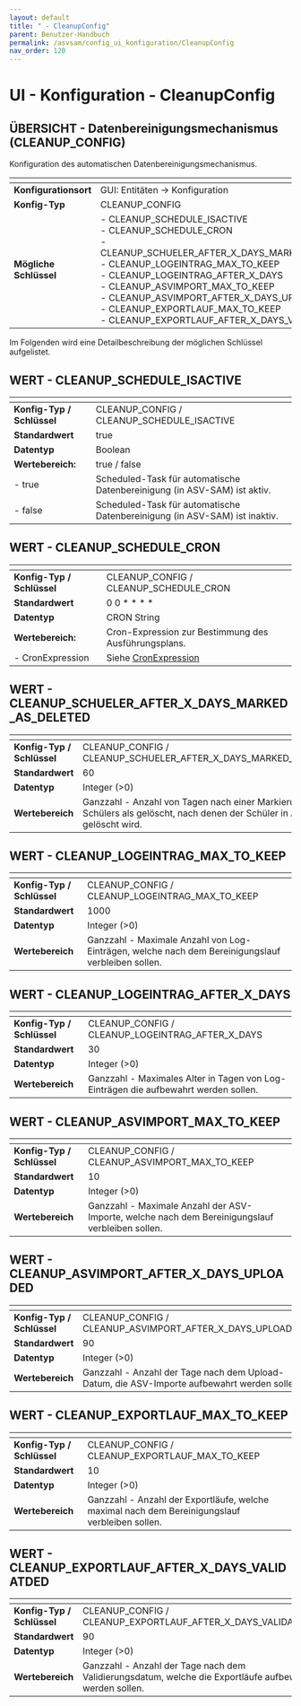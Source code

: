 ```yaml
---
layout: default
title: " - CleanupConfig"
parent: Benutzer-Handbuch
permalink: /asvsam/config_ui_konfiguration/CleanupConfig
nav_order: 120
---
```


# UI - Konfiguration - CleanupConfig

## ÜBERSICHT - Datenbereinigungsmechanismus (CLEANUP_CONFIG)

Konfiguration des automatischen Datenbereinigungsmechanismus.

| <!-- -->               | <!-- -->                                                                                                                                                                                                                                                                                                                                                         |
|------------------------|------------------------------------------------------------------------------------------------------------------------------------------------------------------------------------------------------------------------------------------------------------------------------------------------------------------------------------------------------------------|
| **Konfigurationsort**  | GUI: Entitäten -> Konfiguration                                                                                                                                                                                                                                                                                                                                  |
| **Konfig-Typ**         | CLEANUP_CONFIG                                                                                                                                                                                                                                                                                                                                                   |
| **Mögliche Schlüssel** | - CLEANUP_SCHEDULE_ISACTIVE<br/>- CLEANUP_SCHEDULE_CRON<br/>- CLEANUP_SCHUELER_AFTER_X_DAYS_MARKED_AS_DELETED<br/>- CLEANUP_LOGEINTRAG_MAX_TO_KEEP<br/>- CLEANUP_LOGEINTRAG_AFTER_X_DAYS<br/>- CLEANUP_ASVIMPORT_MAX_TO_KEEP<br/>- CLEANUP_ASVIMPORT_AFTER_X_DAYS_UPLOADED<br/>- CLEANUP_EXPORTLAUF_MAX_TO_KEEP<br/>- CLEANUP_EXPORTLAUF_AFTER_X_DAYS_VALIDATDED |

Im Folgenden wird eine Detailbeschreibung der möglichen Schlüssel aufgelistet.

## WERT - CLEANUP_SCHEDULE_ISACTIVE

| <!-- -->                   | <!-- -->                                                                   |
|----------------------------|----------------------------------------------------------------------------|
| **Konfig-Typ / Schlüssel** | CLEANUP_CONFIG / CLEANUP_SCHEDULE_ISACTIVE                                 |
| **Standardwert**           | true                                                                       |
| **Datentyp**               | Boolean                                                                    |
| **Wertebereich:**          | true / false                                                               |
| - true                     | Scheduled-Task für automatische Datenbereinigung (in ASV-SAM) ist aktiv.   |
| - false                    | Scheduled-Task für automatische Datenbereinigung (in ASV-SAM) ist inaktiv. |

## WERT - CLEANUP_SCHEDULE_CRON

| <!-- -->                   | <!-- -->                                                                                                                                            |
|----------------------------|-----------------------------------------------------------------------------------------------------------------------------------------------------|
| **Konfig-Typ / Schlüssel** | CLEANUP_CONFIG / CLEANUP_SCHEDULE_CRON                                                                                                              |
| **Standardwert**           | 0 0 * * * *                                                                                                                                         |
| **Datentyp**               | CRON String                                                                                                                                         |
| **Wertebereich:**          | Cron-Expression zur Bestimmung des Ausführungsplans.                                                                                                |
| - CronExpression           | Siehe [CronExpression](https://docs.spring.io/spring-framework/docs/current/javadoc-api/org/springframework/scheduling/support/CronExpression.html) |

## WERT - CLEANUP_SCHUELER_AFTER_X_DAYS_MARKED_AS_DELETED

| <!-- -->                   | <!-- -->                                                                                                                        |
|----------------------------|---------------------------------------------------------------------------------------------------------------------------------|
| **Konfig-Typ / Schlüssel** | CLEANUP_CONFIG / CLEANUP_SCHUELER_AFTER_X_DAYS_MARKED_AS_DELETED                                                                |
| **Standardwert**           | 60                                                                                                                              |
| **Datentyp**               | Integer (>0)                                                                                                                    |
| **Wertebereich**           | Ganzzahl - Anzahl von Tagen nach einer Markierung eines Schülers als gelöscht, nach denen der Schüler in ASV-SAM gelöscht wird. |

## WERT - CLEANUP_LOGEINTRAG_MAX_TO_KEEP

| <!-- -->                   | <!-- -->                                                                                          |
|----------------------------|---------------------------------------------------------------------------------------------------|
| **Konfig-Typ / Schlüssel** | CLEANUP_CONFIG / CLEANUP_LOGEINTRAG_MAX_TO_KEEP                                                   |
| **Standardwert**           | 1000                                                                                              |
| **Datentyp**               | Integer (>0)                                                                                      |
| **Wertebereich**           | Ganzzahl - Maximale Anzahl von Log-Einträgen, welche nach dem Bereinigungslauf verbleiben sollen. |

## WERT - CLEANUP_LOGEINTRAG_AFTER_X_DAYS

| <!-- -->                   | <!-- -->                                                                            |
|----------------------------|-------------------------------------------------------------------------------------|
| **Konfig-Typ / Schlüssel** | CLEANUP_CONFIG / CLEANUP_LOGEINTRAG_AFTER_X_DAYS                                    |
| **Standardwert**           | 30                                                                                  |
| **Datentyp**               | Integer (>0)                                                                        |
| **Wertebereich**           | Ganzzahl - Maximales Alter in Tagen von Log-Einträgen die aufbewahrt werden sollen. |

## WERT - CLEANUP_ASVIMPORT_MAX_TO_KEEP

| <!-- -->                   | <!-- -->                                                                                        |
|----------------------------|-------------------------------------------------------------------------------------------------|
| **Konfig-Typ / Schlüssel** | CLEANUP_CONFIG / CLEANUP_ASVIMPORT_MAX_TO_KEEP                                                  |
| **Standardwert**           | 10                                                                                              |
| **Datentyp**               | Integer (>0)                                                                                    |
| **Wertebereich**           | Ganzzahl - Maximale Anzahl der ASV-Importe, welche nach dem Bereinigungslauf verbleiben sollen. |

## WERT - CLEANUP_ASVIMPORT_AFTER_X_DAYS_UPLOADED

| <!-- -->                   | <!-- -->                                                                                    |
|----------------------------|---------------------------------------------------------------------------------------------|
| **Konfig-Typ / Schlüssel** | CLEANUP_CONFIG / CLEANUP_ASVIMPORT_AFTER_X_DAYS_UPLOADED                                    |
| **Standardwert**           | 90                                                                                          |
| **Datentyp**               | Integer (>0)                                                                                |
| **Wertebereich**           | Ganzzahl - Anzahl der Tage nach dem Upload-Datum, die ASV-Importe aufbewahrt werden sollen. |

## WERT - CLEANUP_EXPORTLAUF_MAX_TO_KEEP

| <!-- -->                   | <!-- -->                                                                                       |
|----------------------------|------------------------------------------------------------------------------------------------|
| **Konfig-Typ / Schlüssel** | CLEANUP_CONFIG / CLEANUP_EXPORTLAUF_MAX_TO_KEEP                                                |
| **Standardwert**           | 10                                                                                             |
| **Datentyp**               | Integer (>0)                                                                                   |
| **Wertebereich**           | Ganzzahl - Anzahl der Exportläufe, welche maximal nach dem Bereinigungslauf verbleiben sollen. |

## WERT - CLEANUP_EXPORTLAUF_AFTER_X_DAYS_VALIDATDED

| <!-- -->                   | <!-- -->                                                                                                |
|----------------------------|---------------------------------------------------------------------------------------------------------|
| **Konfig-Typ / Schlüssel** | CLEANUP_CONFIG / CLEANUP_EXPORTLAUF_AFTER_X_DAYS_VALIDATDED                                             |
| **Standardwert**           | 90                                                                                                      |
| **Datentyp**               | Integer (>0)                                                                                            |
| **Wertebereich**           | Ganzzahl - Anzahl der Tage nach dem Validierungsdatum, welche die Exportläufe aufbewahrt werden sollen. |

